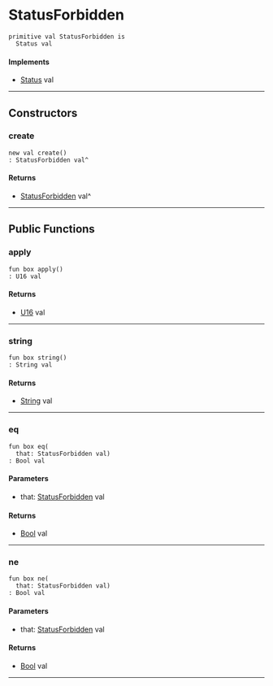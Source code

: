 # StatusForbidden

```pony
primitive val StatusForbidden is
  Status val
```

#### Implements

* [Status](net-http-Status) val

---

## Constructors

### create

```pony
new val create()
: StatusForbidden val^
```

#### Returns

* [StatusForbidden](net-http-StatusForbidden) val^

---

## Public Functions

### apply

```pony
fun box apply()
: U16 val
```

#### Returns

* [U16](builtin-U16) val

---

### string

```pony
fun box string()
: String val
```

#### Returns

* [String](builtin-String) val

---

### eq

```pony
fun box eq(
  that: StatusForbidden val)
: Bool val
```
#### Parameters

*   that: [StatusForbidden](net-http-StatusForbidden) val

#### Returns

* [Bool](builtin-Bool) val

---

### ne

```pony
fun box ne(
  that: StatusForbidden val)
: Bool val
```
#### Parameters

*   that: [StatusForbidden](net-http-StatusForbidden) val

#### Returns

* [Bool](builtin-Bool) val

---

